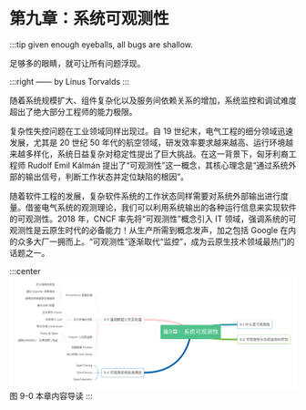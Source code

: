 # 第九章：系统可观测性
:::tip <a/>
given enough eyeballs, all bugs are shallow.

足够多的眼睛，就可让所有问题浮现。

:::right
—— by Linus Torvalds
:::

随着系统规模扩大、组件复杂化以及服务间依赖关系的增加，系统监控和调试难度超出了绝大部分工程师的能力极限。

复杂性失控问题在工业领域同样出现过。自 19 世纪末，电气工程的细分领域迅速发展，尤其是 20 世纪 50 年代的航空领域，研发效率要求越来越高、运行环境越来越多样化，系统日益复杂对稳定性提出了巨大挑战。在这一背景下，匈牙利裔工程师 Rudolf Emil Kálmán 提出了“可观测性”这一概念，其核心理念是“通过系统外部的输出信号，判断工作状态并定位缺陷的根因”。

随着软件工程的发展，复杂软件系统的工作状态同样需要对系统外部输出进行度量。借鉴电气系统的观测理论，我们可以利用系统输出的各种运行信息来实现软件的可观测性。2018 年，CNCF 率先将“可观测性”概念引入 IT 领域，强调系统的可观测性是云原生时代的必备能力！从生产所需到概念发声，加之包括 Google 在内的众多大厂一拥而上。“可观测性”逐渐取代“监控”，成为云原生技术领域最热门的话题之一。

:::center
  ![](../assets/observability.png)<br/>
  图 9-0 本章内容导读
:::

